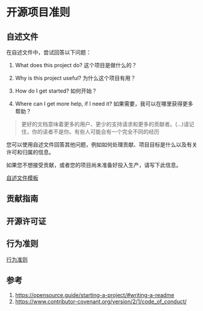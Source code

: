 # 开源项目准则

## 自述文件

在自述文件中，尝试回答以下问题：

1. What does this project do?
   这个项目是做什么的？

2. Why is this project useful?
   为什么这个项目有用？

3. How do I get started?
   如何开始？

4. Where can I get more help, if I need it?
   如果需要，我可以在哪里获得更多帮助？

> 更好的文档意味着更多的用户、更少的支持请求和更多的贡献者。(...)请记住，你的读者不是你。有些人可能会有一个完全不同的经历

您可以使用自述文件回答其他问题，例如如何处理贡献、项目目标是什么以及有关许可和归属的信息。

如果您不想接受贡献，或者您的项目尚未准备好投入生产，请写下此信息。

[自述文件模板](https://gist.github.com/PurpleBooth/109311bb0361f32d87a2)

## 贡献指南

## 开源许可证

## 行为准则

[行为准则](https://opensource.guide/code-of-conduct/)

## 参考

1. https://opensource.guide/starting-a-project/#writing-a-readme
2. https://www.contributor-covenant.org/version/2/1/code_of_conduct/
